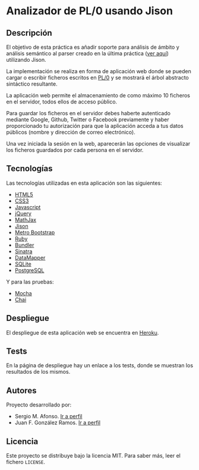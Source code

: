 # Analizador de PL/0 usando Jison

## Descripción

El objetivo de esta práctica es añadir soporte para análisis de ámbito y
análisis semántico al parser creado en la última práctica
([ver aquí](https://github.com/PLGRUPO/TAAnalizador_en_PL0)) utilizando
Jison.

La implementación se realiza en forma de aplicación web donde se pueden
cargar o escribir ficheros escritos en [PL/0](https://en.wikipedia.org/wiki/PL/0)
y se mostrará el árbol abstracto sintáctico resultante.

La aplicación web permite el almacenamiento de como máximo 10 ficheros en el
servidor, todos ellos de acceso público.

Para guardar los ficheros en el servidor debes haberte autenticado mediante
Google, Github, Twitter o Facebook previamente y haber proporcionado tu
autorización para que la aplicación acceda a tus datos públicos (nombre y
dirección de correo electrónico).

Una vez iniciada la sesión en la web, aparecerán las opciones de visualizar
los ficheros guardados por cada persona en el servidor.

## Tecnologías

Las tecnologías utilizadas en esta aplicación son las siguientes:

  - [HTML5](http://www.w3.org/html/)
  - [CSS3](http://www.w3.org/css/)
  - [Javascript](https://developer.mozilla.org/en-US/docs/Web/JavaScript)
  - [jQuery](http://jquery.com/)
  - [MathJax](http://www.mathjax.org/)
  - [Jison](http://zaach.github.io/jison/)
  - [Metro Bootstrap](http://metroui.org.ua/)
  - [Ruby](https://www.ruby-lang.org/es/)
  - [Bundler](http://bundler.io/)
  - [Sinatra](http://www.sinatrarb.com/)
  - [DataMapper](http://datamapper.org/)
  - [SQLite](https://sqlite.org/)
  - [PostgreSQL](http://www.postgresql.org/)

Y para las pruebas:

  - [Mocha](http://visionmedia.github.io/mocha/)
  - [Chai](http://chaijs.com/)

## Despliegue

El despliegue de esta aplicación web se encuentra en
[Heroku](http://frozen-shore-6357.herokuapp.com/).

## Tests

En la página de despliegue hay un enlace a los tests, donde se muestran los
resultados de los mismos.

## Autores

Proyecto desarrollado por:

  - Sergio M. Afonso. [Ir a perfil](https://github.com/alu0100700459)
  - Juan F. González Ramos. [Ir a perfil](https://github.com/juanFGR)

## Licencia

Este proyecto se distribuye bajo la licencia MIT. Para saber más, leer el
fichero `LICENSE`.
